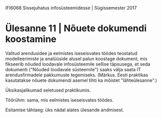 IFI6068 Sissejuhatus infosüsteemidesse | Sügissemester 2017

# Ülesanne 11 | Nõuete dokumendi koostamine

Valitud arendusidee ja eelmistes iseseisvates töödes teostatud modelleerimiste ja analüüside alusel palun koostage dokument, mis fikseerib nõuded loodavale infosüsteemile sellise täpsusega, et seda dokumenti ("Nõuded loodavale süsteemile") saaks välja saata IT arendusfirmadele pakkumuste tegemiseks. (Märkus. Eesti praktikas kasutatakse nõuete dokumendi asemel tihti ka mõistet "lähteülesanne".) 

Üksikasjalikumad seletused praktikumis.

Töörühm: sama, mis eelmistes iseseisvates töödes.

Esitamise tähtaeg: üks nädal alates ülesande andmisest.